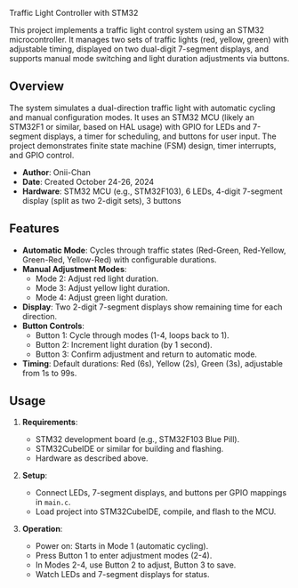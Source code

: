 Traffic Light Controller with STM32

This project implements a traffic light control system using an STM32 microcontroller. It manages two sets of traffic lights (red, yellow, green) with adjustable timing, displayed on two dual-digit 7-segment displays, and supports manual mode switching and light duration adjustments via buttons.

## Overview

The system simulates a dual-direction traffic light with automatic cycling and manual configuration modes. It uses an STM32 MCU (likely an STM32F1 or similar, based on HAL usage) with GPIO for LEDs and 7-segment displays, a timer for scheduling, and buttons for user input. The project demonstrates finite state machine (FSM) design, timer interrupts, and GPIO control.

- **Author**: Onii-Chan
- **Date**: Created October 24-26, 2024
- **Hardware**: STM32 MCU (e.g., STM32F103), 6 LEDs, 4-digit 7-segment display (split as two 2-digit sets), 3 buttons

## Features

- **Automatic Mode**: Cycles through traffic states (Red-Green, Red-Yellow, Green-Red, Yellow-Red) with configurable durations.
- **Manual Adjustment Modes**:
  - Mode 2: Adjust red light duration.
  - Mode 3: Adjust yellow light duration.
  - Mode 4: Adjust green light duration.
- **Display**: Two 2-digit 7-segment displays show remaining time for each direction.
- **Button Controls**:
  - Button 1: Cycle through modes (1-4, loops back to 1).
  - Button 2: Increment light duration (by 1 second).
  - Button 3: Confirm adjustment and return to automatic mode.
- **Timing**: Default durations: Red (6s), Yellow (2s), Green (3s), adjustable from 1s to 99s.

## Usage

1. **Requirements**:
   - STM32 development board (e.g., STM32F103 Blue Pill).
   - STM32CubeIDE or similar for building and flashing.
   - Hardware as described above.

2. **Setup**:
   - Connect LEDs, 7-segment displays, and buttons per GPIO mappings in `main.c`.
   - Load project into STM32CubeIDE, compile, and flash to the MCU.

3. **Operation**:
   - Power on: Starts in Mode 1 (automatic cycling).
   - Press Button 1 to enter adjustment modes (2-4).
   - In Modes 2-4, use Button 2 to adjust, Button 3 to save.
   - Watch LEDs and 7-segment displays for status.
